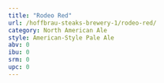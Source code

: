 ```yaml
---
title: "Rodeo Red"
url: /hoffbrau-steaks-brewery-1/rodeo-red/
category: North American Ale
style: American-Style Pale Ale
abv: 0
ibu: 0
srm: 0
upc: 0
---
```


